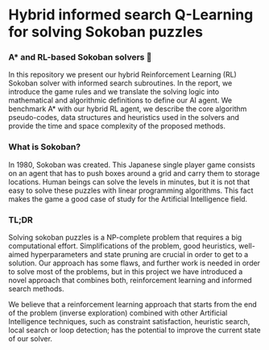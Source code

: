# Hybrid informed search Q-Learning for solving Sokoban puzzles
### A* and RL-based Sokoban solvers 🥊

In this repository we present our hybrid Reinforcement Learning (RL) Sokoban solver with informed search subroutines. 
In the report, we introduce the game rules and we translate the solving logic into mathematical and algorithmic definitions to define our AI agent. 
We benchmark A* with our hybrid RL agent, we describe the core algorithm pseudo-codes, data structures and heuristics used in the solvers and provide the time and space complexity of the proposed methods.

### What is Sokoban?
In 1980, Sokoban was created. This Japanese single player game consists on an agent that has to push boxes around a grid and carry them to storage locations. Human beings can solve the levels in minutes, but it is not that easy to solve these puzzles with linear programming algorithms. This fact makes the game a good case of study for the Artificial Intelligence field.

### TL;DR
Solving sokoban puzzles is a NP-complete problem that requires a big computational effort. Simplifications of the problem, good heuristics, well-aimed hyperparameters and state pruning are crucial in order to get to a solution. Our approach has some flaws, and further work is needed in order to solve most of the problems, but in this project we have introduced a novel approach that combines both, reinforcement learning and informed search methods. 

We believe that a reinforcement learning approach that starts from the end of the problem (inverse exploration) combined with other Artificial Intelligence techniques, such as constraint satisfaction, heuristic search, local search or loop detection; has the potential to improve the current state of our solver.
